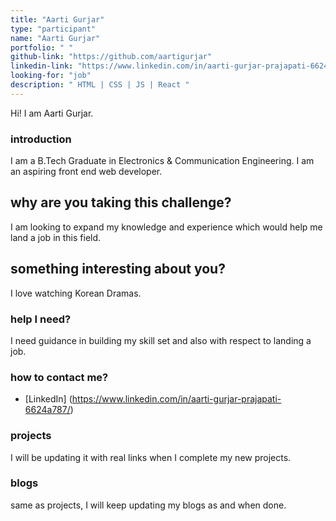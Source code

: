 ```yaml
---
title: "Aarti Gurjar"
type: "participant"
name: "Aarti Gurjar"
portfolio: " "
github-link: "https://github.com/aartigurjar"
linkedin-link: "https://www.linkedin.com/in/aarti-gurjar-prajapati-6624a787/"
looking-for: "job"
description: " HTML | CSS | JS | React "
---
```


Hi! I am Aarti Gurjar.

### introduction

I am a B.Tech Graduate in Electronics & Communication Engineering.
I am an aspiring front end web developer.

## why are you taking this challenge?

I am looking to expand my knowledge and experience
which would help me land a job in this field.


## something interesting about you?

I love watching Korean Dramas.

### help I need?

I need guidance in building my skill set and also with respect to landing a job.

### how to contact me?

- [LinkedIn] (https://www.linkedin.com/in/aarti-gurjar-prajapati-6624a787/)

### projects

I will be updating it with real links when I complete my new projects.


### blogs

same as projects, I will keep updating my blogs as and when done.

